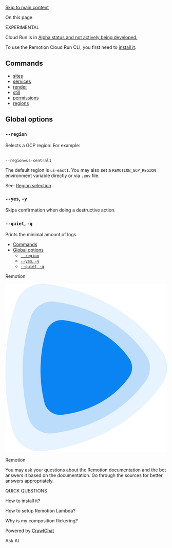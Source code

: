 [Skip to main content](https://www.remotion.dev/docs/cloudrun/cli#__docusaurus_skipToContent_fallback)

On this page

EXPERIMENTAL

Cloud Run is in [Alpha status and not actively being developed.](https://www.remotion.dev/docs/cloudrun/status)

To use the Remotion Cloud Run CLI, you first need to [install it](https://www.remotion.dev/docs/cloudrun/setup).

## Commands [​](https://www.remotion.dev/docs/cloudrun/cli\#commands "Direct link to Commands")

- [sites](https://www.remotion.dev/docs/cloudrun/cli/sites)
- [services](https://www.remotion.dev/docs/cloudrun/cli/services)
- [render](https://www.remotion.dev/docs/cloudrun/cli/render)
- [still](https://www.remotion.dev/docs/cloudrun/cli/still)
- [permissions](https://www.remotion.dev/docs/cloudrun/cli/permissions)
- [regions](https://www.remotion.dev/docs/cloudrun/cli/regions)

## Global options [​](https://www.remotion.dev/docs/cloudrun/cli\#global-options "Direct link to Global options")

### `--region` [​](https://www.remotion.dev/docs/cloudrun/cli\#--region "Direct link to --region")

Selects a GCP region: For example:

```

--region=us-central1
```

The default region is `us-east1`. You may also set a `REMOTION_GCP_REGION` environment variable directly or via `.env` file.

See: [Region selection](https://www.remotion.dev/docs/cloudrun/region-selection)

### `--yes`, `-y` [​](https://www.remotion.dev/docs/cloudrun/cli\#--yes--y "Direct link to --yes--y")

Skips confirmation when doing a destructive action.

### `--quiet`, `-q` [​](https://www.remotion.dev/docs/cloudrun/cli\#--quiet--q "Direct link to --quiet--q")

Prints the minimal amount of logs.

- [Commands](https://www.remotion.dev/docs/cloudrun/cli#commands)
- [Global options](https://www.remotion.dev/docs/cloudrun/cli#global-options)
  - [`--region`](https://www.remotion.dev/docs/cloudrun/cli#--region)
  - [`--yes`, `-y`](https://www.remotion.dev/docs/cloudrun/cli#--yes--y)
  - [`--quiet`, `-q`](https://www.remotion.dev/docs/cloudrun/cli#--quiet--q)

Remotion

![Logo](https://raw.githubusercontent.com/remotion-dev/brand/refs/heads/main/logo.svg)

Remotion

You may ask your questions about the Remotion documentation and the bot answers it based on the documentation. Go through the sources for better answers appropriately.

QUICK QUESTIONS

How to install it?

How to setup Remotion Lambda?

Why is my composition flickering?

Powered by [CrawlChat](https://crawlchat.app/?ref=powered-by-remotion)

Ask AI